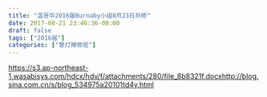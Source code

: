 ```yaml
---
title: "温哥华2016届Burnaby小组8月23日共修"
date: 2017-08-21 23:46:36-08:00
draft: false
tags: ["2016届"]
categories: ["慧灯禅修班"]
---
```

https://s3.ap-northeast-1.wasabisys.com/hdcx/hdv/f/attachments/280/file_8b8321f.docxhttp://blog.sina.com.cn/s/blog_534975a20101td4y.html
